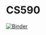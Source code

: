 # CS590
[![Binder](https://mybinder.org/badge_logo.svg)](https://mybinder.org/v2/gh/jcdunne/CS590/Python)
